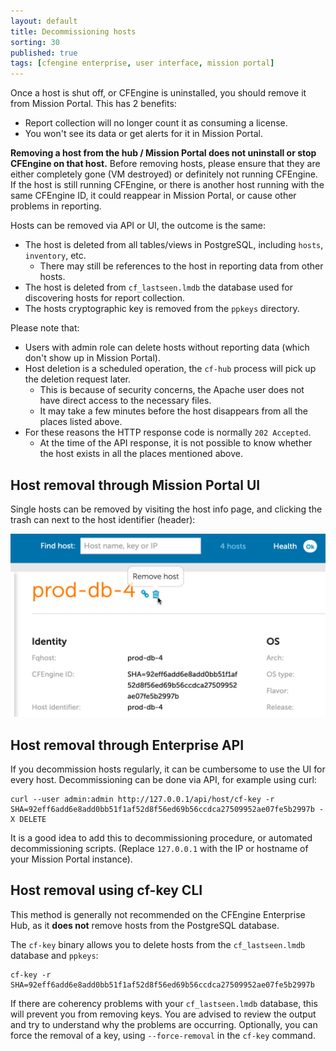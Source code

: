 ```yaml
---
layout: default
title: Decommissioning hosts
sorting: 30
published: true
tags: [cfengine enterprise, user interface, mission portal]
---
```


Once a host is shut off, or CFEngine is uninstalled, you should remove it from Mission Portal.
This has 2 benefits:

* Report collection will no longer count it as consuming a license.
* You won't see its data or get alerts for it in Mission Portal.

**Removing a host from the hub / Mission Portal does not uninstall or stop CFEngine on that host.**
Before removing hosts, please ensure that they are either completely gone (VM destroyed) or definitely not running CFEngine.
If the host is still running CFEngine, or there is another host running with the same CFEngine ID, it could reappear in Mission Portal, or cause other problems in reporting.

Hosts can be removed via API or UI, the outcome is the same:

* The host is deleted from all tables/views in PostgreSQL, including `hosts`, `inventory`, etc.
    * There may still be references to the host in reporting data from other hosts.
* The host is deleted from `cf_lastseen.lmdb` the database used for discovering hosts for report collection.
* The hosts cryptographic key is removed from the `ppkeys` directory.

Please note that:

* Users with admin role can delete hosts without reporting data (which don't show up in Mission Portal).
* Host deletion is a scheduled operation, the `cf-hub` process will pick up the deletion request later.
    * This is because of security concerns, the Apache user does not have direct access to the necessary files.
    * It may take a few minutes before the host disappears from all the places listed above.
* For these reasons the HTTP response code is normally `202 Accepted`.
    * At the time of the API response, it is not possible to know whether the host exists in all the places mentioned above.

## Host removal through Mission Portal UI ##

Single hosts can be removed by visiting the host info page, and clicking the trash can next to the host identifier (header):

![Remove host](./Mission-portal-remove-host.png)

## Host removal through Enterprise API ##

If you decommission hosts regularly, it can be cumbersome to use the UI for every host.
Decommissioning can be done via API, for example using curl:

```
curl --user admin:admin http://127.0.0.1/api/host/cf-key -r SHA=92eff6add6e8add0bb51f1af52d8f56ed69b56ccdca27509952ae07fe5b2997b -X DELETE
```

It is a good idea to add this to decommissioning procedure, or automated decommissioning scripts.
(Replace `127.0.0.1` with the IP or hostname of your Mission Portal instance).

## Host removal using cf-key CLI ##

This method is generally not recommended on the CFEngine Enterprise Hub, as it **does not** remove hosts from the PostgreSQL database.

The `cf-key` binary allows you to delete hosts from the `cf_lastseen.lmdb` database and `ppkeys`:

```
cf-key -r SHA=92eff6add6e8add0bb51f1af52d8f56ed69b56ccdca27509952ae07fe5b2997b
```

If there are coherency problems with your `cf_lastseen.lmdb` database, this will prevent you from removing keys.
You are advised to review the output and try to understand why the problems are occurring.
Optionally, you can force the removal of a key, using `--force-removal` in the `cf-key` command.
